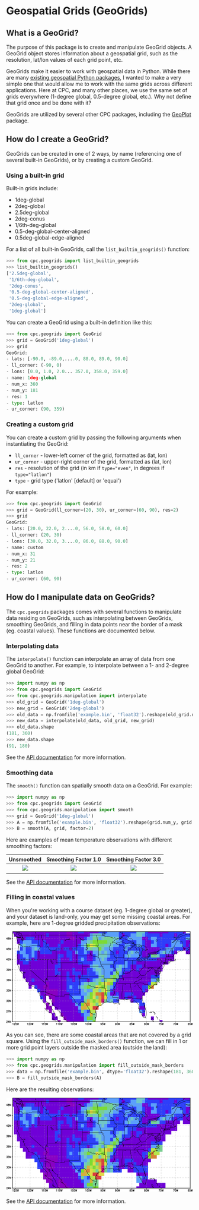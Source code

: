 Geospatial Grids (GeoGrids)
===========================

What is a GeoGrid?
------------------

The purpose of this package is to create and manipulate GeoGrid objects. A GeoGrid object stores
information about a geospatial grid, such as the resolution, lat/lon values of each grid point, etc.

GeoGrids make it easier to work with geospatial data in Python. While there are many [existing geospatial Python packages](https://github.com/SpatialPython/spatial_python/blob/master/packages.md), I wanted to make a very simple one that would allow me to work with the same grids across different applications. Here at CPC, and many other places, we use the same set of grids everywhere (1-degree global, 0.5-degree global, etc.). Why not define that grid once and be done with it?

GeoGrids are utilized by several other CPC packages, including the [GeoPlot](../cpc.geoplot) package.

How do I create a GeoGrid?
--------------------------

GeoGrids can be created in one of 2 ways, by name (referencing one of several built-in GeoGrids), or by creating a custom GeoGrid.

### Using a built-in grid

Built-in grids include:

- 1deg-global
- 2deg-global
- 2.5deg-global
- 2deg-conus
- 1/6th-deg-global
- 0.5-deg-global-center-aligned
- 0.5deg-global-edge-aligned

For a list of all built-in GeoGrids, call the `list_builtin_geogrids()` function:

```python
>>> from cpc.geogrids import list_builtin_geogrids
>>> list_builtin_geogrids()
['2.5deg-global',
 '1/6th-deg-global',
 '2deg-conus',
 '0.5-deg-global-center-aligned',
 '0.5-deg-global-edge-aligned',
 '2deg-global',
 '1deg-global']
```

You can create a GeoGrid using a built-in definition like this:

```python
>>> from cpc.geogrids import GeoGrid
>>> grid = GeoGrid('1deg-global')
>>> grid
GeoGrid:
- lats: [-90.0, -89.0,....0, 88.0, 89.0, 90.0]
- ll_corner: (-90, 0)
- lons: [0.0, 1.0, 2.0... 357.0, 358.0, 359.0]
- name: 1deg-global
- num_x: 360
- num_y: 181
- res: 1
- type: latlon
- ur_corner: (90, 359)
```

### Creating a custom grid

You can create a custom grid by passing the following arguments when instantiating the GeoGrid:

- `ll_corner` - lower-left corner of the grid, formatted as (lat, lon)
- `ur_corner` - upper-right corner of the grid, formatted as (lat, lon)
- `res` - resolution of the grid (in km if `type="even"`, in degrees if `type="latlon"`)
- `type` - grid type ('latlon' [default] or 'equal')

For example:

```python
>>> from cpc.geogrids import GeoGrid
>>> grid = GeoGrid(ll_corner=(20, 30), ur_corner=(60, 90), res=2)
>>> grid
GeoGrid:
- lats: [20.0, 22.0, 2....0, 56.0, 58.0, 60.0]
- ll_corner: (20, 30)
- lons: [30.0, 32.0, 3....0, 86.0, 88.0, 90.0]
- name: custom
- num_x: 31
- num_y: 21
- res: 2
- type: latlon
- ur_corner: (60, 90)
```

How do I manipulate data on GeoGrids?
-------------------------------------

The `cpc.geogrids` packages comes with several functions to manipulate data residing on GeoGrids, such as interpolating between GeoGrids, smoothing GeoGrids, and filling in data points near the border of a mask (eg. coastal values). These functions are documented below.

### Interpolating data

The `interpolate()` function can interpolate an array of data from one GeoGrid to another. For example, to interpolate between a 1- and 2-degree global GeoGrid:

```python
>>> import numpy as np
>>> from cpc.geogrids import GeoGrid
>>> from cpc.geogrids.manipulation import interpolate
>>> old_grid = GeoGrid('1deg-global')
>>> new_grid = GeoGrid('2deg-global')
>>> old_data = np.fromfile('example.bin', 'float32').reshape(old_grid.num_y, old_grid.num_x)
>>> new_data = interpolate(old_data, old_grid, new_grid)
>>> old_data.shape
(181, 360)
>>> new_data.shape
(91, 180)
```

See the [API documentation](api/manipulation/#functions) for more information.

### Smoothing data

The `smooth()` function can spatially smooth data on a GeoGrid. For example:

```python
>>> import numpy as np
>>> from cpc.geogrids import GeoGrid
>>> from cpc.geogrids.manipulation import smooth
>>> grid = GeoGrid('1deg-global')
>>> A = np.fromfile('example.bin', 'float32').reshape(grid.num_y, grid.num_x)
>>> B = smooth(A, grid, factor=2)
```

Here are examples of mean temperature observations with different smoothing factors:

| Unsmoothed      | Smoothing Factor 1.0 | Smoothing Factor 3.0 |
|:---------------:|:--------------------:|:--------------------:|
| ![][unsmoothed] |  ![][smoothed-1.0]   |   ![][smoothed-3.0]  |

[unsmoothed]: images/example-smoothing-unsmoothed.png
[smoothed-1.0]: images/example-smoothing-1.0.png
[smoothed-3.0]: images/example-smoothing-3.0.png

See the [API documentation](api/manipulation/#functions) for more information.

### Filling in coastal values

When you're working with a course dataset (eg. 1-degree global or greater), and your dataset is land-only, you may get some missing coastal areas. For example, here are 1-degree gridded precipitation observations:

![](images/example-fill_outside_mask_borders-before.png)

As you can see, there are some coastal areas that are not covered by a grid square. Using the `fill_outside_mask_borders()` function, we can fill in 1 or more grid point layers outside the masked area (outside the land):

```python
>>> import numpy as np
>>> from cpc.geogrids.manipulation import fill_outside_mask_borders
>>> data = np.fromfile('example.bin', dtype='float32').reshape(181, 360)
>>> B = fill_outside_mask_borders(A)
```

Here are the resulting observations:

![](images/example-fill_outside_mask_borders-after.png)

See the [API documentation](api/definition/#cpcgeogridsdefinitiongeogrid-objects) for more information.
